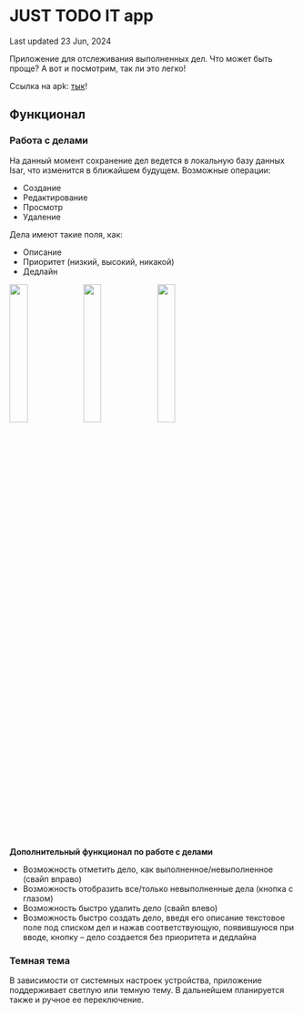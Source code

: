 # JUST TODO IT app
Last updated 23 Jun, 2024

Приложение для отслеживания выполненных дел. Что может быть проще? А вот и посмотрим, так ли это легко!

Ссылка на apk: [тык](https://drive.google.com/file/d/1ljbRdxCcROk3fxESbb7u2CLMnyH8nONP/view?usp=sharing)!

## Функционал

### Работа с делами
На данный момент сохранение дел ведется в локальную базу данных Isar, что изменится в ближайшем будущем. Возможные операции:
 - Создание
 - Редактирование
 - Просмотр
 - Удаление

Дела имеют такие поля, как:
 - Описание
 - Приоритет (низкий, высокий, никакой)
 - Дедлайн

<img src="https://github.com/troublecatcher/todo_list/assets/91335963/09378481-c1ad-4298-9efc-cf3fc4d32c08" width="25%" height="25%"/>
<img src="https://github.com/troublecatcher/todo_list/assets/91335963/ceed2c4e-dd95-4a9d-bb1b-a20be3ce210d" width="25%" height="25%"/>
<img src="https://github.com/troublecatcher/todo_list/assets/91335963/0444bacb-7bca-4ccf-9071-f9fa05a92fc3" width="25%" height="25%"/>

**Дополнительный функционал по работе с делами**
 - Возможность отметить дело, как выполненное/невыполненное (свайп вправо)
 - Возможность отобразить все/только невыполненные дела (кнопка с
   глазом)
 - Возможность быстро удалить дело (свайп влево)
 - Возможность быстро создать дело, введя его описание текстовое поле
   под списком дел и нажав соответствующую, появившуюся при вводе,
   кнопку – дело создается без приоритета и дедлайна
   
### Темная тема
В зависимости от системных настроек устройства, приложение поддерживает светлую или темную тему. В дальнейшем планируется также и ручное ее переключение.
